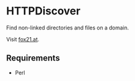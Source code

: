 # HTTPDiscover
Find non-linked directories and files on a domain.

Visit [fox21.at](http://fox21.at).

## Requirements
- Perl
